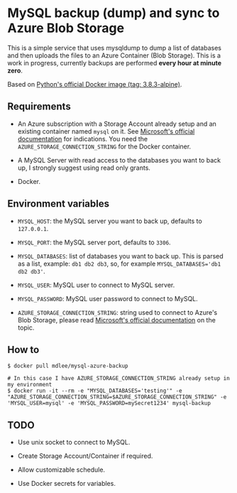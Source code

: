# MySQL backup (dump) and sync to Azure Blob Storage

This is a simple service that uses mysqldump to dump a list of databases and then uploads the files to an Azure Container (Blob Storage). This is a work in progress, currently backups are performed **every hour at minute zero**.<br>

Based on [Python's official Docker image (tag: 3.8.3-alpine)](https://hub.docker.com/_/python).

## Requirements

- An Azure subscription with a Storage Account already setup and an existing container named `mysql` on it. See [Microsoft's official documentation](https://docs.microsoft.com/en-us/azure/storage/blobs/storage-quickstart-blobs-python) for indications. You need the `AZURE_STORAGE_CONNECTION_STRING` for the Docker container.

- A MySQL Server with read access to the databases you want to back up, I strongly suggest using read only grants.

- Docker.

## Environment variables

- `MYSQL_HOST`: the MySQL server you want to back up, defaults to `127.0.0.1`.

- `MYSQL_PORT`: the MySQL server port, defaults to `3306`.

- `MYSQL_DATABASES`: list of databases you want to back up. This is parsed as a list, example: `db1 db2 db3`, so, for example `MYSQL_DATABASES='db1 db2 db3'`.

- `MYSQL_USER`: MySQL user to connect to MySQL server.

- `MYSQL_PASSWORD`: MySQL user password to connect to MySQL.

- `AZURE_STORAGE_CONNECTION_STRING`: string used to connect to Azure's Blob Storage, please read [Microsoft's official documentation](https://docs.microsoft.com/en-us/azure/storage/blobs/storage-quickstart-blobs-python) on the topic.

## How to

```
$ docker pull mdlee/mysql-azure-backup

# In this case I have AZURE_STORAGE_CONNECTION_STRING already setup in my environment
$ docker run -it --rm -e "MYSQL_DATABASES='testing'" -e "AZURE_STORAGE_CONNECTION_STRING=$AZURE_STORAGE_CONNECTION_STRING" -e 'MYSQL_USER=mysql' -e 'MYSQL_PASSWORD=mySecret1234' mysql-backup
```


## TODO

- Use unix socket to connect to MySQL.

- Create Storage Account/Container if required.

- Allow customizable schedule.

- Use Docker secrets for variables.
